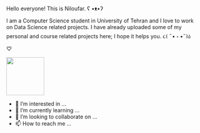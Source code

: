Hello everyone! This is Niloufar.  ʕ •ᴥ•ʔ

I am a Computer Science student in University of Tehran and I love to work on Data Science related projects. I have already uploaded some of my personal and course related projects here; I hope it helps you. ૮꒰ ˶• ༝ •˶꒱ა ♡


<a href="URL_REDIRECT" target="blank"><img align="center" src="[octocat-1670229435944](https://user-images.githubusercontent.com/61220640/205591355-b37bbcf7-13b1-4530-9598-0aafb4805552.png)" height="100" /></a>


<!-- ![octocat-1670229435944](https://user-images.githubusercontent.com/61220640/205591355-b37bbcf7-13b1-4530-9598-0aafb4805552.png) -->


- 👀 I’m interested in ...
- 🌱 I’m currently learning ...
- 💞️ I’m looking to collaborate on ...
- 📫 How to reach me ...

<!---
nilix-ba/nilix-ba is a ✨ special ✨ repository because its `README.md` (this file) appears on your GitHub profile.
You can click the Preview link to take a look at your changes.
--->
